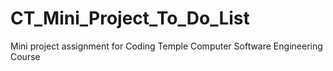 # CT_Mini_Project_To_Do_List
Mini project assignment for Coding Temple Computer Software Engineering Course
